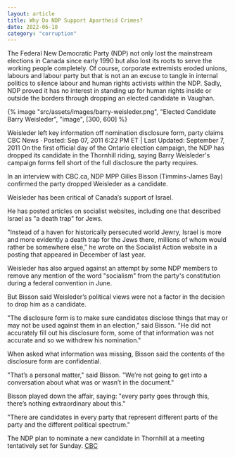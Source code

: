 ```yaml
---
layout: article
title: Why Do NDP Support Apartheid Crimes?
date: 2022-06-10
category: "corruption"
---
```


The Federal New Democratic Party (NDP) not only lost the mainstream elections in Canada since early 1990 but also lost its roots to serve the working people completely. Of course, corporate extremists eroded unions, labours and labour party but that is not an an excuse to tangle in internal politics to silence labour and human rights activists within the NDP. Sadly, NDP proved it has no interest in standing up for human rights inside or outside the borders through dropping an elected candidate in Vaughan.

<!-- excerpt -->

{% image "src/assets/images/barry-weisleder.png", "Elected Candidate Barry Weisleder", "image", [300, 600] %}

Weisleder left key information off nomination disclosure form, party claims
CBC News · Posted: Sep 07, 2011 6:22 PM ET | Last Updated: September 7, 2011
On the first official day of the Ontario election campaign, the NDP has dropped its candidate in the Thornhill riding, saying Barry Weisleder's campaign forms fell short of the full disclosure the party requires.

In an interview with CBC.ca, NDP MPP Gilles Bisson (Timmins-James Bay) confirmed the party dropped Weisleder as a candidate.

Weisleder has been critical of Canada’s support of Israel.

He has posted articles on socialist websites, including one that described Israel as "a death trap" for Jews.

"Instead of a haven for historically persecuted world Jewry, Israel is more and more evidently a death trap for the Jews there, millions of whom would rather be somewhere else," he wrote on the Socialist Action website in a posting that appeared in December of last year.

Weisleder has also argued against an attempt by some NDP members to remove any mention of the word "socialism" from the party's constitution during a federal convention in June.

But Bisson said Weisleder’s political views were not a factor in the decision to drop him as a candidate.

"The disclosure form is to make sure candidates disclose things that may or may not be used against them in an election," said Bisson. "He did not accurately fill out his disclosure form, some of that information was not accurate and so we withdrew his nomination."

When asked what information was missing, Bisson said the contents of the disclosure form are confidential.

"That’s a personal matter," said Bisson. "We’re not going to get into a conversation about what was or wasn’t in the document."

Bisson played down the affair, saying: "every party goes through this, there’s nothing extraordinary about this."

"There are candidates in every party that represent different parts of the party and the different political spectrum."

The NDP plan to nominate a new candidate in Thornhill at a meeting tentatively set for Sunday. [CBC](https://www.cbc.ca/news/canada/ndp-drops-thornhill-candidate-1.1071170)
